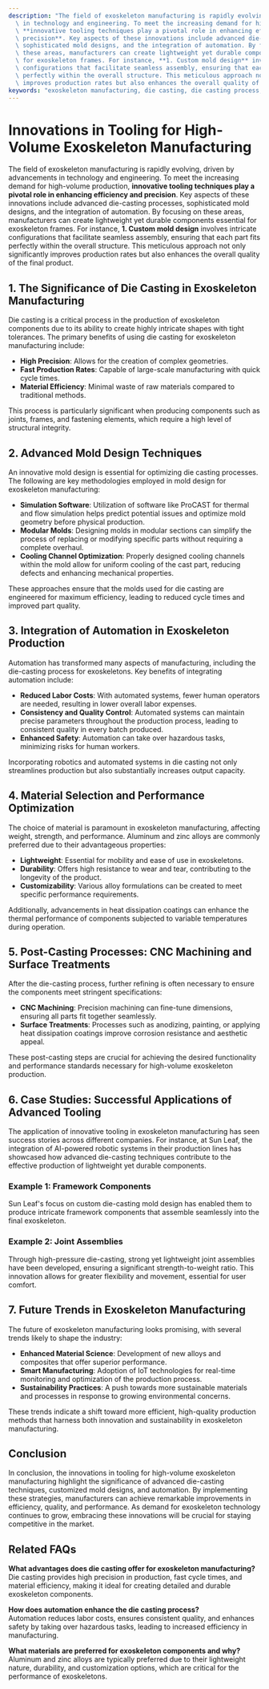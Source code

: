 ```yaml
---
description: "The field of exoskeleton manufacturing is rapidly evolving, driven by advancements\
  \ in technology and engineering. To meet the increasing demand for high-volume production,\
  \ **innovative tooling techniques play a pivotal role in enhancing efficiency and\
  \ precision**. Key aspects of these innovations include advanced die-casting processes,\
  \ sophisticated mold designs, and the integration of automation. By focusing on\
  \ these areas, manufacturers can create lightweight yet durable components essential\
  \ for exoskeleton frames. For instance, **1. Custom mold design** involves intricate\
  \ configurations that facilitate seamless assembly, ensuring that each part fits\
  \ perfectly within the overall structure. This meticulous approach not only significantly\
  \ improves production rates but also enhances the overall quality of the final product."
keywords: "exoskeleton manufacturing, die casting, die casting process, die-cast aluminum"
---
```

# Innovations in Tooling for High-Volume Exoskeleton Manufacturing

The field of exoskeleton manufacturing is rapidly evolving, driven by advancements in technology and engineering. To meet the increasing demand for high-volume production, **innovative tooling techniques play a pivotal role in enhancing efficiency and precision**. Key aspects of these innovations include advanced die-casting processes, sophisticated mold designs, and the integration of automation. By focusing on these areas, manufacturers can create lightweight yet durable components essential for exoskeleton frames. For instance, **1. Custom mold design** involves intricate configurations that facilitate seamless assembly, ensuring that each part fits perfectly within the overall structure. This meticulous approach not only significantly improves production rates but also enhances the overall quality of the final product.

## **1. The Significance of Die Casting in Exoskeleton Manufacturing**

Die casting is a critical process in the production of exoskeleton components due to its ability to create highly intricate shapes with tight tolerances. The primary benefits of using die casting for exoskeleton manufacturing include:

- **High Precision**: Allows for the creation of complex geometries.
- **Fast Production Rates**: Capable of large-scale manufacturing with quick cycle times.
- **Material Efficiency**: Minimal waste of raw materials compared to traditional methods.
  
This process is particularly significant when producing components such as joints, frames, and fastening elements, which require a high level of structural integrity.

## **2. Advanced Mold Design Techniques**

An innovative mold design is essential for optimizing die casting processes. The following are key methodologies employed in mold design for exoskeleton manufacturing:

- **Simulation Software**: Utilization of software like ProCAST for thermal and flow simulation helps predict potential issues and optimize mold geometry before physical production. 
- **Modular Molds**: Designing molds in modular sections can simplify the process of replacing or modifying specific parts without requiring a complete overhaul.
- **Cooling Channel Optimization**: Properly designed cooling channels within the mold allow for uniform cooling of the cast part, reducing defects and enhancing mechanical properties.
  
These approaches ensure that the molds used for die casting are engineered for maximum efficiency, leading to reduced cycle times and improved part quality.

## **3. Integration of Automation in Exoskeleton Production**

Automation has transformed many aspects of manufacturing, including the die-casting process for exoskeletons. Key benefits of integrating automation include:

- **Reduced Labor Costs**: With automated systems, fewer human operators are needed, resulting in lower overall labor expenses.
- **Consistency and Quality Control**: Automated systems can maintain precise parameters throughout the production process, leading to consistent quality in every batch produced.
- **Enhanced Safety**: Automation can take over hazardous tasks, minimizing risks for human workers.
  
Incorporating robotics and automated systems in die casting not only streamlines production but also substantially increases output capacity.

## **4. Material Selection and Performance Optimization**

The choice of material is paramount in exoskeleton manufacturing, affecting weight, strength, and performance. Aluminum and zinc alloys are commonly preferred due to their advantageous properties:

- **Lightweight**: Essential for mobility and ease of use in exoskeletons.
- **Durability**: Offers high resistance to wear and tear, contributing to the longevity of the product.
- **Customizability**: Various alloy formulations can be created to meet specific performance requirements.

Additionally, advancements in heat dissipation coatings can enhance the thermal performance of components subjected to variable temperatures during operation. 

## **5. Post-Casting Processes: CNC Machining and Surface Treatments**

After the die-casting process, further refining is often necessary to ensure the components meet stringent specifications:

- **CNC Machining**: Precision machining can fine-tune dimensions, ensuring all parts fit together seamlessly.
- **Surface Treatments**: Processes such as anodizing, painting, or applying heat dissipation coatings improve corrosion resistance and aesthetic appeal.

These post-casting steps are crucial for achieving the desired functionality and performance standards necessary for high-volume exoskeleton production.

## **6. Case Studies: Successful Applications of Advanced Tooling**

The application of innovative tooling in exoskeleton manufacturing has seen success stories across different companies. For instance, at Sun Leaf, the integration of AI-powered robotic systems in their production lines has showcased how advanced die-casting techniques contribute to the effective production of lightweight yet durable components.

### Example 1: Framework Components

Sun Leaf's focus on custom die-casting mold design has enabled them to produce intricate framework components that assemble seamlessly into the final exoskeleton. 

### Example 2: Joint Assemblies

Through high-pressure die-casting, strong yet lightweight joint assemblies have been developed, ensuring a significant strength-to-weight ratio. This innovation allows for greater flexibility and movement, essential for user comfort.

## **7. Future Trends in Exoskeleton Manufacturing**

The future of exoskeleton manufacturing looks promising, with several trends likely to shape the industry:

- **Enhanced Material Science**: Development of new alloys and composites that offer superior performance.
- **Smart Manufacturing**: Adoption of IoT technologies for real-time monitoring and optimization of the production process.
- **Sustainability Practices**: A push towards more sustainable materials and processes in response to growing environmental concerns.

These trends indicate a shift toward more efficient, high-quality production methods that harness both innovation and sustainability in exoskeleton manufacturing.

## Conclusion

In conclusion, the innovations in tooling for high-volume exoskeleton manufacturing highlight the significance of advanced die-casting techniques, customized mold designs, and automation. By implementing these strategies, manufacturers can achieve remarkable improvements in efficiency, quality, and performance. As demand for exoskeleton technology continues to grow, embracing these innovations will be crucial for staying competitive in the market.

## Related FAQs

**What advantages does die casting offer for exoskeleton manufacturing?**  
Die casting provides high precision in production, fast cycle times, and material efficiency, making it ideal for creating detailed and durable exoskeleton components.

**How does automation enhance the die casting process?**  
Automation reduces labor costs, ensures consistent quality, and enhances safety by taking over hazardous tasks, leading to increased efficiency in manufacturing.

**What materials are preferred for exoskeleton components and why?**  
Aluminum and zinc alloys are typically preferred due to their lightweight nature, durability, and customization options, which are critical for the performance of exoskeletons.
